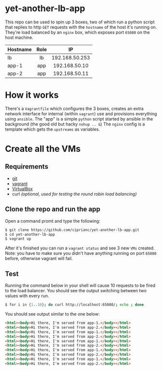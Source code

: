 # yet-another-lb-app
This repo can be used to spin up 3 boxes, two of which run a python script that replies to http `GET` requests with the `hostname` of the host it's running on. They're load balanced by an `nginx` box, which exposes port `65080` on the host machine.

| Hostname | Role | IP            |
| -------- |:----:|:-------------:|
| lb       | lb   |192.168.50.253 |
| app-1    | app  |192.168.50.10  |
| app-2    | app  |192.168.50.11  |


# How it works
There's a `Vagrantfile` which configures the 3 boxes, creates an extra network interface for internal (within `vagrant`) use and provisions everything using `ansible`.
The "app" is a simple `python` script started by ansible in the background (the good old but hacky `nohup .. &`)
The `nginx` config is a template which gets the `upstreams` as variables.

# Create all the VMs

## Requirements
* [git](https://git-scm.com/downloads)
* [vagrant](https://www.vagrantup.com/downloads.html)
* [VirtualBox](https://www.virtualbox.org/wiki/Downloads)
* curl *(optional, used for testing the round robin load balancing)*


## Clone the repo and run the app
Open a command promt and type the following:
```bash
$ git clone https://github.com/ciprianc/yet-another-lb-app.git
$ cd yet-another-lb-app
$ vagrant up
```

After it's finished you can run a `vagrant status` and see 3 new `VMs` created.
Note: you have to make sure you didn't have anything running on port `65080` before, otherwise vagrant will fail.


## Test
Running the command below in your shell will cause 10 requests to be fired to the load balancer. You should see the output switching between two values with every run.
```bash
$ for i in {1..10}; do curl http://localhost:65080/; echo ; done
```

You should see output similar to the one below:
```html
<html><body>Hi there, I'm served from app-1.</body></html>
<html><body>Hi there, I'm served from app-2.</body></html>
<html><body>Hi there, I'm served from app-1.</body></html>
<html><body>Hi there, I'm served from app-2.</body></html>
<html><body>Hi there, I'm served from app-1.</body></html>
<html><body>Hi there, I'm served from app-2.</body></html>
<html><body>Hi there, I'm served from app-1.</body></html>
<html><body>Hi there, I'm served from app-2.</body></html>
<html><body>Hi there, I'm served from app-1.</body></html>
<html><body>Hi there, I'm served from app-2.</body></html>
```
